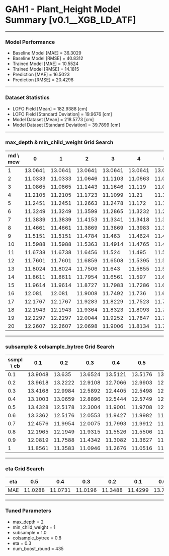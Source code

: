 # GAH1 - Plant_Height Model Summary [v0.1__XGB_LD_ATF]

***

### Model Performance

- Baseline Model [MAE] = 36.3029
- Baseline Model [RMSE] = 40.8312
- Trained Model [MAE] = 10.5524
- Trained Model [RMSE] = 14.1815
- Prediction [MAE] = 16.5023
- Prediction [RMSE] = 20.4298
***

### Dataset Statistics

- LOFO Field [Mean] = 182.9388 [cm]
- LOFO Field [Standard Deviation] = 19.9676 [cm]
- Model Dataset [Mean] = 218.5773 [cm]
- Model Dataset [Standard Deviation] = 39.7899 [cm]
***

### max_depth & min_child_weight Grid Search

|   md \ mcw |       0 |       1 |       2 |       3 |       4 |       5 |       6 |       7 |       8 |       9 |      10 |      11 |      12 |      13 |      14 |      15 |      16 |      17 |      18 |      19 |      20 |
|------------|---------|---------|---------|---------|---------|---------|---------|---------|---------|---------|---------|---------|---------|---------|---------|---------|---------|---------|---------|---------|---------|
|          1 | 13.0641 | 13.0641 | 13.0641 | 13.0641 | 13.0641 | 13.0641 | 13.0641 | 13.0641 | 13.0641 | 13.0641 | 13.0641 | 13.0641 | 13.0645 | 13.0645 | 13.0645 | 13.0645 | 13.0645 | 13.0645 | 13.0645 | 13.0675 | 13.0675 |
|          2 | 11.0333 | 11.0333 | 11.0646 | 11.1103 | 11.0663 | 11.0524 | 11.0457 | 11.0457 | 11.0725 | 11.1115 | 11.1198 | 11.1296 | 11.0895 | 11.0747 | 11.1376 | 11.0644 | 11.1853 | 11.1936 | 11.0747 | 11.2468 | 11.2822 |
|          3 | 11.0865 | 11.0865 | 11.1443 | 11.1646 | 11.119  | 11.0628 | 11.1259 | 11.1187 | 11.0794 | 11.0455 | 11.0572 | 11.1282 | 11.1118 | 11.1765 | 11.0903 | 11.1126 | 11.0657 | 11.0428 | 11.1188 | 11.0801 | 11.0905 |
|          4 | 11.2105 | 11.2105 | 11.1723 | 11.1099 | 11.21   | 11.1518 | 11.1902 | 11.1815 | 11.1464 | 11.1375 | 11.122  | 11.1399 | 11.1153 | 11.1375 | 11.137  | 11.1821 | 11.1605 | 11.1956 | 11.0991 | 11.0944 | 11.0817 |
|          5 | 11.2451 | 11.2451 | 11.2663 | 11.2478 | 11.172  | 11.1888 | 11.2014 | 11.1563 | 11.1601 | 11.19   | 11.2118 | 11.1583 | 11.1901 | 11.1892 | 11.1576 | 11.1634 | 11.1246 | 11.1149 | 11.1952 | 11.0754 | 11.0997 |
|          6 | 11.3249 | 11.3249 | 11.3599 | 11.2865 | 11.3232 | 11.2772 | 11.2488 | 11.2879 | 11.2913 | 11.2707 | 11.2099 | 11.176  | 11.207  | 11.2403 | 11.1906 | 11.2677 | 11.1983 | 11.1905 | 11.2122 | 11.1549 | 11.1976 |
|          7 | 11.3839 | 11.3839 | 11.4153 | 11.3341 | 11.3418 | 11.3404 | 11.2908 | 11.3335 | 11.2695 | 11.2853 | 11.2501 | 11.2428 | 11.2511 | 11.3256 | 11.3211 | 11.2658 | 11.2544 | 11.2239 | 11.2325 | 11.1842 | 11.2162 |
|          8 | 11.4661 | 11.4661 | 11.3869 | 11.3869 | 11.3983 | 11.3486 | 11.3877 | 11.3771 | 11.3172 | 11.293  | 11.3302 | 11.2634 | 11.2929 | 11.3021 | 11.2479 | 11.2744 | 11.2604 | 11.2521 | 11.2547 | 11.2578 | 11.2648 |
|          9 | 11.5151 | 11.5151 | 11.4784 | 11.463  | 11.4624 | 11.4288 | 11.4055 | 11.3473 | 11.3727 | 11.3665 | 11.3289 | 11.3498 | 11.3215 | 11.3528 | 11.3289 | 11.2585 | 11.3136 | 11.261  | 11.2649 | 11.2503 | 11.2791 |
|         10 | 11.5988 | 11.5988 | 11.5363 | 11.4914 | 11.4765 | 11.4671 | 11.3922 | 11.4168 | 11.4364 | 11.3473 | 11.4024 | 11.3755 | 11.3504 | 11.3838 | 11.3275 | 11.3056 | 11.3302 | 11.3564 | 11.3012 | 11.309  | 11.3062 |
|         11 | 11.6738 | 11.6738 | 11.6456 | 11.524  | 11.495  | 11.5236 | 11.4658 | 11.4526 | 11.4334 | 11.4189 | 11.44   | 11.4074 | 11.365  | 11.3868 | 11.3993 | 11.3653 | 11.3483 | 11.3354 | 11.3123 | 11.3537 | 11.3124 |
|         12 | 11.7601 | 11.7601 | 11.6859 | 11.6508 | 11.5395 | 11.5241 | 11.5066 | 11.4625 | 11.3619 | 11.4503 | 11.4239 | 11.3916 | 11.3686 | 11.3697 | 11.3841 | 11.3417 | 11.3289 | 11.3311 | 11.3495 | 11.3394 | 11.3065 |
|         13 | 11.8024 | 11.8024 | 11.7506 | 11.643  | 11.5855 | 11.5736 | 11.5429 | 11.4371 | 11.4912 | 11.4497 | 11.3889 | 11.4715 | 11.4136 | 11.4632 | 11.4216 | 11.4152 | 11.3333 | 11.3919 | 11.3844 | 11.3461 | 11.3305 |
|         14 | 11.8611 | 11.8611 | 11.7954 | 11.6561 | 11.597  | 11.6369 | 11.5273 | 11.5529 | 11.4952 | 11.4754 | 11.5286 | 11.4368 | 11.4533 | 11.4639 | 11.4376 | 11.3563 | 11.3869 | 11.4078 | 11.4178 | 11.4138 | 11.3731 |
|         15 | 11.9614 | 11.9614 | 11.8727 | 11.7983 | 11.7286 | 11.6105 | 11.6318 | 11.5304 | 11.5287 | 11.5118 | 11.5589 | 11.4942 | 11.4208 | 11.4573 | 11.4465 | 11.4215 | 11.3999 | 11.4051 | 11.3842 | 11.3934 | 11.3594 |
|         16 | 12.081  | 12.081  | 11.9008 | 11.7492 | 11.736  | 11.6986 | 11.6086 | 11.5771 | 11.5671 | 11.498  | 11.4853 | 11.5387 | 11.4545 | 11.4472 | 11.4513 | 11.4263 | 11.4148 | 11.4359 | 11.4627 | 11.3841 | 11.4353 |
|         17 | 12.1767 | 12.1767 | 11.9283 | 11.8229 | 11.7523 | 11.7116 | 11.6566 | 11.5821 | 11.5708 | 11.5327 | 11.4812 | 11.5051 | 11.4492 | 11.4979 | 11.5124 | 11.4796 | 11.4079 | 11.4059 | 11.4633 | 11.4279 | 11.4394 |
|         18 | 12.1943 | 12.1943 | 11.9364 | 11.8323 | 11.8093 | 11.7023 | 11.6715 | 11.6054 | 11.5464 | 11.5568 | 11.5389 | 11.5633 | 11.5155 | 11.4858 | 11.4768 | 11.4819 | 11.4165 | 11.4686 | 11.4066 | 11.4028 | 11.398  |
|         19 | 12.2297 | 12.2297 | 12.0044 | 11.9252 | 11.7847 | 11.741  | 11.6894 | 11.6309 | 11.5886 | 11.5325 | 11.5586 | 11.5471 | 11.4849 | 11.5003 | 11.5288 | 11.4598 | 11.4612 | 11.4252 | 11.4372 | 11.4508 | 11.4022 |
|         20 | 12.2607 | 12.2607 | 12.0698 | 11.9006 | 11.8134 | 11.7524 | 11.6392 | 11.6266 | 11.581  | 11.539  | 11.5428 | 11.5345 | 11.5076 | 11.4857 | 11.5247 | 11.4311 | 11.4429 | 11.4299 | 11.384  | 11.5091 | 11.3968 |

***

### subsample & colsample_bytree Grid Search

|   ssmpl \ cb |     0.1 |     0.2 |     0.3 |     0.4 |     0.5 |     0.6 |     0.7 |     0.8 |     0.9 |     1.0 |
|--------------|---------|---------|---------|---------|---------|---------|---------|---------|---------|---------|
|          0.1 | 13.9048 | 13.635  | 13.6524 | 13.5121 | 13.5176 | 13.4124 | 13.6794 | 13.4044 | 13.3399 | 13.3142 |
|          0.2 | 13.9618 | 13.2222 | 12.9108 | 12.7066 | 12.9903 | 12.6983 | 12.6473 | 12.8286 | 12.7768 | 12.7588 |
|          0.3 | 13.4168 | 12.9984 | 12.5892 | 12.4405 | 12.5498 | 12.5344 | 12.6227 | 12.3384 | 12.162  | 12.5237 |
|          0.4 | 13.1003 | 13.0659 | 12.8896 | 12.5444 | 12.5749 | 12.2897 | 12.2458 | 12.2411 | 12.0254 | 12.0566 |
|          0.5 | 13.4328 | 12.5178 | 12.3004 | 11.9001 | 11.9708 | 12.1141 | 11.9831 | 11.7883 | 11.8771 | 11.6968 |
|          0.6 | 13.3362 | 12.5176 | 12.0553 | 11.9427 | 11.9982 | 11.9049 | 11.8405 | 12.1114 | 11.6323 | 11.6485 |
|          0.7 | 12.4576 | 11.9954 | 12.0075 | 11.7993 | 11.9912 | 11.8036 | 11.7698 | 11.6528 | 11.6287 | 11.4558 |
|          0.8 | 12.1965 | 12.1949 | 11.9315 | 11.5526 | 11.5506 | 11.4653 | 11.5439 | 11.5046 | 11.3103 | 11.3613 |
|          0.9 | 12.0819 | 11.7588 | 11.4342 | 11.3082 | 11.3627 | 11.2097 | 11.3933 | 11.2026 | 11.267  | 11.2287 |
|          1   | 11.8561 | 11.3583 | 11.0946 | 11.2676 | 11.0516 | 11.0525 | 11.1142 | 11.0196 | 11.0663 | 11.0333 |

***

### eta Grid Search

| eta   |     0.5 |     0.4 |     0.3 |     0.2 |     0.1 |    0.01 |   0.001 |
|-------|---------|---------|---------|---------|---------|---------|---------|
| MAE   | 11.0288 | 11.0731 | 11.0196 | 11.3488 | 11.4299 | 13.7073 | 80.4002 |

***

### Tuned Parameters

- max_depth = 2
- min_child_weight = 1
- subsample = 1.0
- colsample_bytree = 0.8
- eta = 0.3
- num_boost_round = 435
